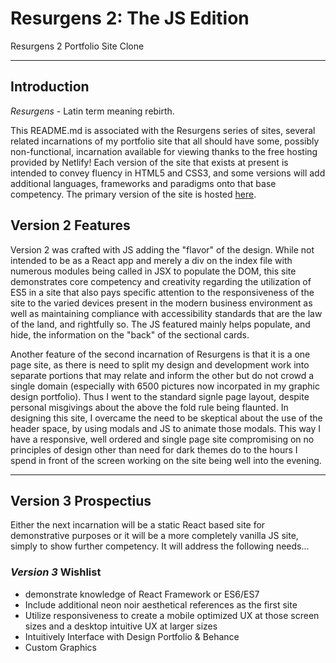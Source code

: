 # Resurgens 2: The JS Edition
Resurgens 2 Portfolio Site Clone


---
## Introduction 

_Resurgens_ - Latin term meaning rebirth. 

This README.md is associated with the Resurgens series of sites, several related incarnations of my portfolio site that all should have some, possibly non-functional, incarnation available for viewing thanks to the free hosting provided by Netlify! Each version of the site that exists at present is intended to convey fluency in HTML5 and CSS3, and some versions will add additional languages, frameworks and paradigms onto that base competency. The primary version of the site is hosted [here](http://tlh-resurgens.com).

## Version 2 Features
Version 2 was crafted with JS adding the "flavor" of the design. While not intended to be as a React app and merely a div on the index file with numerous modules being called in JSX to populate the DOM, this site demonstrates core competency and creativity regarding the utilization of ES5 in a site that also pays specific attention to the responsiveness of the site to the varied devices present in the modern business environment as well as maintaining compliance with accessibility standards that are the law of the land, and rightfully so. The JS featured mainly helps populate, and hide, the information on the "back" of the sectional cards.

Another feature of the second incarnation of Resurgens is that it is a one page site, as there is need to split my design and development work into separate portions that may relate and inform the other but do not crowd a single domain (especially with 6500 pictures now incorpated in my graphic design portfolio). Thus I went to the standard signle page layout, despite personal misgivings about the above the fold rule being flaunted. In designing this site, I overcame the need to be skeptical about the use of the header space, by using modals and JS to animate those modals. This way I have a responsive, well ordered and single page site compromising on no principles of design other than need for dark themes do to the hours I spend in front of the screen working on the site being well into the evening. 



---
## Version 3 Prospectius 

Either the next incarnation will be a static React based site for demonstrative purposes or it will be a more completely vanilla JS site, simply to show further competency. It will address the following needs...

### _Version 3_ Wishlist

- demonstrate knowledge of React Framework or ES6/ES7
- Include additional neon noir aesthetical references as the first site 
- Utilize responsiveness to create a mobile optimized UX at those screen sizes and a desktop intuitive UX at larger sizes 
- Intuitively Interface with Design Portfolio & Behance 
- Custom Graphics 

